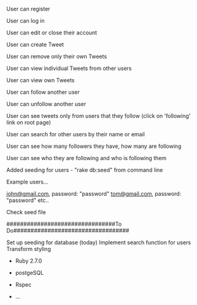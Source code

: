 

User can register

User can log in

User can edit or close their account

User can create Tweet

User can remove only their own Tweets

User can view individual Tweets from other users

User can view own Tweets

User can follow another user

User can unfollow another user

User can see tweets only from users that they follow (click on 'following' link on root page)

User can search for other users by their name or email

User can see how many followers they have, how many are following

User can see who they are following and who is following them

Added seeding for users - "rake db:seed" from command line

Example users...

john@gmail.com, password: "password"
tom@gmail.com, password: "password"
etc..

Check seed file



################################To Do##################################

Set up seeding for database (today)
Implement search function for users 
Transform styling




* Ruby 2.7.0

* postgeSQL

* Rspec


* ...
